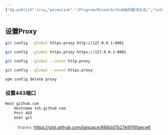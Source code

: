 ```yaml
---
{"dg-publish":true,"permalink":"/Program/Mixed/Github抽风解决办法/","noteIcon":"","created":"2025-09-09T02:08:30.820+08:00"}
---
```


## 设置Proxy
```bash
git config --global https.proxy http://127.0.0.1:8001

git config --global https.proxy https://127.0.0.1:8001

git config --global --unset http.proxy

git config --global --unset https.proxy

npm config delete proxy
```

### 设置443端口
```bash
Host github.com
    Hostname ssh.github.com
    Port 443
    User git
```

> thanks: https://gist.github.com/laispace/666dd7b27e9116faece6